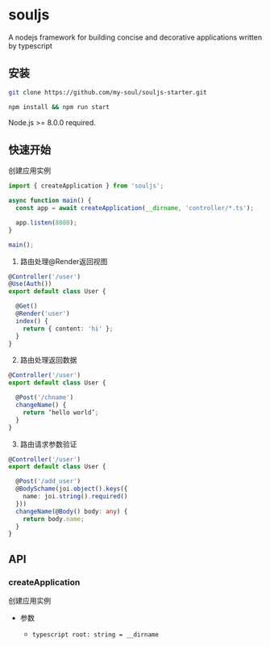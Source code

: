 # souljs
A nodejs framework for building concise and decorative applications written by typescript

## 安装

``` bash
git clone https://github.com/my-soul/souljs-starter.git

npm install && npm run start
```
Node.js >= 8.0.0 required.

## 快速开始

创建应用实例

```typescript main.ts
import { createApplication } from 'souljs';

async function main() {
  const app = await createApplication(__dirname, 'controller/*.ts');

  app.listen(8080);
}

main();
```

1. 路由处理@Render返回视图

```typescript controller/user.ts
@Controller('/user')
@Use(Auth())
export default class User {

  @Get()
  @Render('user')
  index() {
    return { content: 'hi' };
  }
}
```


2. 路由处理返回数据

```typescript controller/user.ts
@Controller('/user')
export default class User {

  @Post('/chname')
  changeName() {
    return ‘hello world’;
  }
}
```


3. 路由请求参数验证

```typescript controller/user.ts
@Controller('/user')
export default class User {

  @Post('/add_user')
  @BodySchame(joi.object().keys({
    name: joi.string().required()
  }))
  changeName(@Body() body: any) {
    return body.name;
  }
}
```

## API

### createApplication

创建应用实例

- 参数

  - ```typescript root: string = __dirname ``` 

